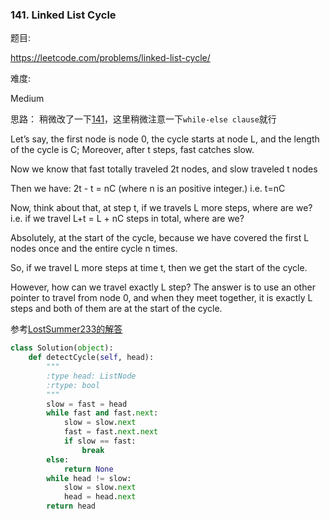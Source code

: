 ### 141. Linked List Cycle

题目:

<https://leetcode.com/problems/linked-list-cycle/>


难度:

Medium

思路：
稍微改了一下[141](https://github.com/Lisanaaa/thinking_in_lc/blob/master/141._linked_list_cycle.md)，这里稍微注意一下```while-else clause```就行

Let’s say, the first node is node 0, the cycle starts at node L, and the length of the cycle is C;
Moreover, after t steps, fast catches slow.

Now we know that fast totally traveled 2t nodes, and slow traveled t nodes

Then we have:
2t - t = nC (where n is an positive integer.)
i.e. t=nC

Now, think about that, at step t, if we travels L more steps, where are we?
i.e. if we travel L+t = L + nC steps in total, where are we?

Absolutely, at the start of the cycle, because we have covered the first L nodes once and the entire cycle n times.

So, if we travel L more steps at time t, then we get the start of the cycle.

However, how can we travel exactly L step?
The answer is to use an other pointer to travel from node 0, and when they meet together, it is exactly L steps and both of them are at the start of the cycle.

参考[LostSummer233的解答](https://leetcode.com/problems/linked-list-cycle-ii/discuss/44833)
```python
class Solution(object):
    def detectCycle(self, head):
        """
        :type head: ListNode
        :rtype: bool
        """
        slow = fast = head
        while fast and fast.next:
            slow = slow.next
            fast = fast.next.next
            if slow == fast:
                break
        else:
            return None
        while head != slow:
            slow = slow.next
            head = head.next
        return head
```


